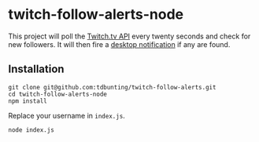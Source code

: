# twitch-follow-alerts-node

This project will poll the [Twitch.tv API](https://github.com/justintv/Twitch-API/blob/master/v3_resources/follows.md#get-channelschannelfollows) every twenty seconds and check for new followers. It will then fire a [desktop notification](https://github.com/tdbunting/node-notifier) if any are found.

## Installation


```
git clone git@github.com:tdbunting/twitch-follow-alerts.git
cd twitch-follow-alerts-node
npm install
```

Replace your username in `index.js`.

```
node index.js
```